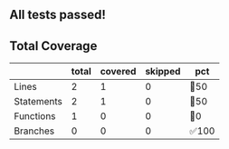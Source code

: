 ## All tests passed!
## Total Coverage
||total|covered|skipped|pct|
|-|-|-|-|-|
|Lines|2|1|0|:rotating_light:50|
|Statements|2|1|0|:rotating_light:50|
|Functions|1|0|0|:rotating_light:0|
|Branches|0|0|0|:white_check_mark:100|
